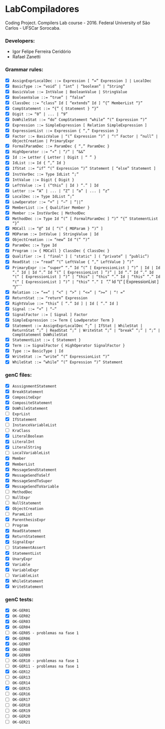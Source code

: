 # LabCompiladores
Coding Project. Compilers Lab course - 2016. Federal University of São Carlos - UFSCar Sorocaba.

### Developers: 

- Igor Felipe Ferreira Ceridório
- Rafael Zanetti

### Grammar rules:

- [x] ```AssignExprLocalDec ::= Expression [ “=” Expression ] | LocalDec```
- [x] ```BasicType ::= “void” | “int” | “boolean” | “String”```
- [x] ```BasicValue ::= IntValue | BooleanValue | StringValue```
- [x] ```BooleanValue ::= “true” | “false”```
- [x] ```ClassDec ::= “class” Id [ “extends” Id ] “{” MemberList “}”```
- [x] ```CompStatement ::= “{” { Statement } “}”```
- [x] ```Digit ::= “0” | ... | “9”```
- [x] ```DoWhileStat ::= “do” CompStatement “while” “(” Expression “)”```
- [x] ```Expression ::= SimpleExpression [ Relation SimpleExpression ]```
- [x] ```ExpressionList ::= Expression { “,” Expression }```
- [x] ```Factor ::= BasicValue | “(” Expression “)” | “!” Factor | “null” | ObjectCreation | PrimaryExpr```
- [x] ```FormalParamDec ::= ParamDec { “,” ParamDec }```
- [x] ```HighOperator ::= “∗” | “/” | “&&”```
- [x] ```Id ::= Letter { Letter | Digit | “ ” }```
- [x] ```IdList ::= Id { “,” Id }```
- [x] ```IfStat ::= “if” “(” Expression “)” Statement [ “else” Statement ]```
- [x] ```InstVarDec ::= Type IdList “;”```
- [x] ```IntValue ::= Digit { Digit }```
- [x] ```LeftValue ::= [ (“this” | Id ) “.” ] Id```
- [x] ```Letter ::= “A” | ... | “Z” | “a” | ... | “z”```
- [x] ```LocalDec ::= Type IdList “;”```
- [x] ```LowOperator ::= “+” | “−” | “||”```
- [x] ```MemberList ::= { Qualifier Member }```
- [x] ```Member ::= InstVarDec | MethodDec```
- [x] ```MethodDec ::= Type Id “(” [ FormalParamDec ] “)” “{” StatementList “}”```
- [x] ```MOCall ::= “@” Id [ “(” { MOParam } “)” ]```
- [x] ```MOParam ::= IntValue | StringValue | Id```
- [x] ```ObjectCreation ::= “new” Id “(” “)”```
- [x] ```ParamDec ::= Type Id```
- [x] ```Program ::= { MOCall } ClassDec { ClassDec }```
- [x] ```Qualifier ::= [ "final" ] [ "static" ] ( “private” | “public”)```
- [x] ```ReadStat ::= “read” “(” LeftValue { “,” LeftValue } “)”```
- [x] ```PrimaryExpr ::= “super” “.” Id “(” [ ExpressionList ] “)” | Id | Id “.” Id | Id “.” Id “(” [ ExpressionList ] ”)” | Id “.” Id “.” Id “(” [ ExpressionList ] “)” | “this” | “this” “.” Id | “this” ”.” Id “(” [ ExpressionList ] “)” | “this” ”.” I ``` “.” Id “(” [ ExpressionList ] “)”```
- [x] ```Relation ::= “==” | “<” | “>” | “<=” | “>=” | “! =”```
- [x] ```ReturnStat ::= “return” Expression```
- [x] ```RightValue ::= “this” [ “.” Id ] | Id [ “.” Id ]```
- [x] ```Signal ::= “+” | “−”```
- [x] ```SignalFactor ::= [ Signal ] Factor```
- [x] ```SimpleExpression ::= Term { LowOperator Term }```
- [x] ```Statement ::= AssignExprLocalDec “;” | IfStat | WhileStat | ReturnStat “;” | ReadStat “;” | WriteStat “;” | “break” “;” | “;” | CompStatement DoWhileStat```
- [x] ```StatementList ::= { Statement }```
- [x] ```Term ::= SignalFactor { HighOperator SignalFactor }```
- [x] ```Type ::= BasicType | Id```
- [x] ```WriteStat ::= “write” “(” ExpressionList “)”```
- [x] ```WhileStat ::= “while” “(” Expression “)” Statement```

### genC files:

- [x] ```AsssignmentStatement```
- [x] ```BreakStatement```
- [x] ```CompositeExpr```
- [x] ```CompositeStatement```
- [x] ```DoWhileStatement```
- [ ] ```ExprList```
- [x] ```IfStatement```
- [ ] ```InstanceVariableList```
- [ ] ```KraClass```
- [x] ```LiteralBoolean```
- [x] ```LiteralInt```
- [x] ```LiteralString```
- [ ] ```LocalVariableList```
- [x] ```Member```
- [x] ```MemberList```
- [x] ```MessageSendStatement```
- [x] ```MessageSendToSelf```
- [x] ```MessageSendToSuper```
- [x] ```MessageSendToVariable```
- [ ] ```MethodDec```
- [ ] ```NullExpr```
- [ ] ```NullStatement```
- [x] ```ObjectCreation```
- [ ] ```ParamList```
- [x] ```ParenthesisExpr```
- [ ] ```Program```
- [x] ```ReadStatement```
- [x] ```ReturnStatement```
- [x] ```SignalExpr```
- [ ] ```StatementAssert```
- [x] ```StatementList```
- [x] ```UnaryExpr```
- [x] ```Variable```
- [x] ```VariableExpr```
- [ ] ```VariableList```
- [x] ```WhileStatement```
- [x] ```WriteStatement```

### genC tests:

- [x] ```OK-GER01```
- [x] ```OK-GER02```
- [x] ```OK-GER03```
- [x] ```OK-GER04```
- [ ] ```OK-GER05 - problemas na fase 1```
- [x] ```OK-GER06```
- [x] ```OK-GER07```
- [x] ```OK-GER08```
- [x] ```OK-GER09```
- [ ] ```OK-GER10 - problemas na fase 1```
- [ ] ```OK-GER11 - problemas na fase 1```
- [x] ```OK-GER12```
- [ ] ```OK-GER13```
- [ ] ```OK-GER14```
- [x] ```OK-GER15```
- [ ] ```OK-GER16```
- [ ] ```OK-GER17```
- [ ] ```OK-GER18```
- [ ] ```OK-GER19```
- [ ] ```OK-GER20```
- [ ] ```OK-GER21```
